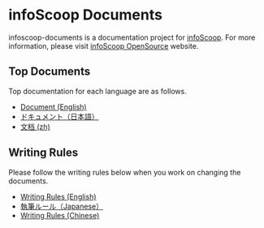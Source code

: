 # infoScoop Documents
infoscoop-documents is a documentation project for [infoScoop][infoscoop-github-project]. For more information, please visit [infoScoop OpenSource][infoscoop-oss-website] website.


## Top Documents
Top documentation for each language are as follows.

* [Document (English)][document-en]
* [ドキュメント（日本語）][document-ja]
* [文档 (zh)][document-zh]

## Writing Rules
Please follow the writing rules below when you work on changing the documents.

* [Writing Rules (English)][writing-rule-en]
* [執筆ルール（Japanese）][writing-rule-ja]
* [Writing Rules (Chinese)][writing-rule-zh]


[infoscoop-github-project]: https://github.com/infoScoop/infoscoop "infoScoop/infoscoop - GitHub"
[infoscoop-oss-website]: http://www.infoscoop.org/ "infoScoop OpenSource website"
[document-en]: en/index.md
[document-ja]: ja/index.md
[document-zh]: zh/index.md
[writing-rule-en]: en/writing-rules.md "Writing Rules (English)"
[writing-rule-ja]: ja/writing-rules.md "執筆ルール（Japanese）"
[writing-rule-zh]: zh/writing-rules.md "Writing Rules (Chinese)"